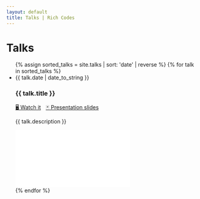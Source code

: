 ```yaml
---
layout: default
title: Talks | Rich Codes
---
```


<div id="articles">
  <h1 class="pageTitle">Talks</h1>
  <ul class="posts noList">
    {% assign sorted_talks = site.talks | sort: 'date' | reverse %}
    {% for talk in sorted_talks %}
      <li>
        <span class="date">{{ talk.date | date_to_string }}</span>
        <h3 id="{{ talk.title | slugify }}">{{ talk.title }}</h3>
        <p>
          <a href="{{ talk.video_url }}" target="_blank">🖥️ Watch it</a>
          <span style="display:inline-block;width: 5px"></span>
          <a href="{{ talk.slides_url }}" target="_blank">🃏 Presentation slides</a>
        </p>
        <p class="description">{{ talk.description }}</p>
        <div class="embedded-video">
          <iframe src="{{ talk.video_url }}" frameborder="0" allow="accelerometer; autoplay; clipboard-write; encrypted-media; gyroscope; picture-in-picture" allowfullscreen></iframe>
        </div>
      </li>
    {% endfor %}
  </ul>
</div>

